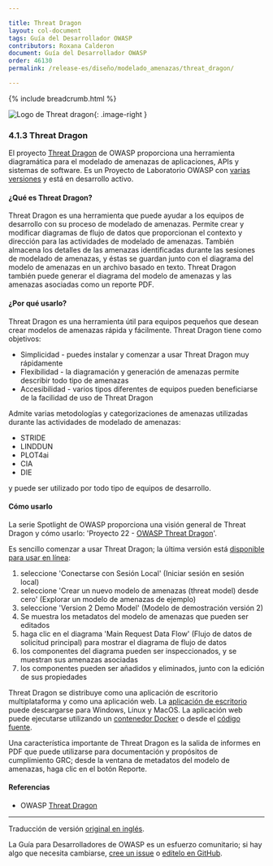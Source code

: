 ```yaml
---

title: Threat Dragon
layout: col-document
tags: Guía del Desarrollador OWASP
contributors: Roxana Calderon
document: Guía del Desarrollador OWASP
order: 46130
permalink: /release-es/diseño/modelado_amenazas/threat_dragon/

---
```


{% include breadcrumb.html %}

<style type="text/css">
.image-right {
  height: 180px;
  display: block;
  margin-left: auto;
  margin-right: auto;
  float: right;
}
</style>

![Logo de Threat dragon](../../../../assets/images/logos/threat_dragon.png "OWASP Threat Dragon"){: .image-right }

### 4.1.3 Threat Dragon

El proyecto [Threat Dragon][tdtm] de OWASP  proporciona una herramienta diagramática para el modelado de amenazas
de aplicaciones, APIs y sistemas de software.
Es un Proyecto de Laboratorio OWASP con [varias versiones][tddownload] y está en desarrollo activo.

#### ¿Qué es Threat Dragon?

Threat Dragon es una herramienta que puede ayudar a los equipos de desarrollo con su proceso de modelado de amenazas.
Permite crear y modificar diagramas de flujo de datos que proporcionan el
contexto y dirección para las actividades de modelado de amenazas.
También almacena los detalles de las amenazas identificadas durante las sesiones de modelado de amenazas,
y éstas se guardan junto con el diagrama del modelo de amenazas en un archivo basado en texto.
Threat Dragon también puede generar el diagrama del modelo de amenazas y las amenazas asociadas como un reporte PDF.

#### ¿Por qué usarlo?

Threat Dragon es una herramienta útil para equipos pequeños que desean crear modelos de amenazas rápida y fácilmente.
Threat Dragon tiene como objetivos:

* Simplicidad - puedes instalar y comenzar a usar Threat Dragon muy rápidamente
* Flexibilidad - la diagramación y generación de amenazas permite describir todo tipo de amenazas
* Accesibilidad - varios tipos diferentes de equipos pueden beneficiarse de la facilidad de uso de Threat Dragon

Admite varias metodologías y categorizaciones de amenazas utilizadas durante las actividades de modelado de amenazas:

* STRIDE
* LINDDUN
* PLOT4ai
* CIA
* DIE

y puede ser utilizado por todo tipo de equipos de desarrollo.

#### Cómo usarlo

La serie Spotlight de OWASP proporciona una visión general de Threat Dragon y cómo usarlo:
'Proyecto 22 - [OWASP Threat Dragon][spotlight22]'.

Es sencillo comenzar a usar Threat Dragon; la última versión está [disponible para usar en línea][tddemo]:

1. seleccione 'Conectarse con Sesión Local' (Iniciar sesión en sesión local)
2. seleccione 'Crear un nuevo modelo de amenazas (threat model) desde cero' (Explorar un modelo de amenazas de ejemplo)
3. seleccione 'Version 2 Demo Model' (Modelo de demostración versión 2)
4. Se muestra los metadatos del modelo de amenazas que pueden ser editados
5. haga clic en el diagrama 'Main Request Data Flow' (Flujo de datos de solicitud principal)
    para mostrar el diagrama de flujo de datos
6. los componentes del diagrama pueden ser inspeccionados, y se muestran sus amenazas asociadas
7. los componentes pueden ser añadidos y eliminados, junto con la edición de sus propiedades

Threat Dragon se distribuye como una aplicación de escritorio multiplataforma y como una aplicación web.
La [aplicación de escritorio][tddownload] puede descargarse para Windows, Linux y MacOS.
La aplicación web puede ejecutarse utilizando un [contenedor Docker][tddocker] o desde el [código fuente][tdcode].

Una característica importante de Threat Dragon es la salida de informes en PDF que puede utilizarse para documentación
y propósitos de cumplimiento GRC; desde la ventana de metadatos del modelo de amenazas, haga clic en el botón Reporte.

#### Referencias

* OWASP [Threat Dragon][tdtm]

----
Traducción de versión [original en inglés][release060103].

La Guía para Desarrolladores de OWASP es un esfuerzo comunitario; si hay algo que necesita cambiarse,
[cree un issue][issue060103] o [edítelo en GitHub][edit060103].

[release060103]: https://github.com/OWASP/www-project-developer-guide/blob/main/release/06-design/01-threat-modeling/03-threat-dragon.md
[issue060103]: https://github.com/OWASP/www-project-developer-guide/issues/new?labels=enhancement&template=request.md&title=Update:%2006-design/01-threat-modeling/03-threat-dragon
[edit060103]: https://github.com/OWASP/www-project-developer-guide/blob/main/draft/06-design/01-threat-modeling/03-threat-dragon.md
[tddemo]: https://www.threatdragon.com/#/
[tdcode]: https://github.com/OWASP/threat-dragon
[tddocker]: https://hub.docker.com/r/owasp/threat-dragon/tags
[tddownload]: https://github.com/OWASP/threat-dragon/releases
[tdtm]: https://owasp.org/www-project-threat-dragon/
[spotlight22]: https://youtu.be/hUOAoc6QGJo

